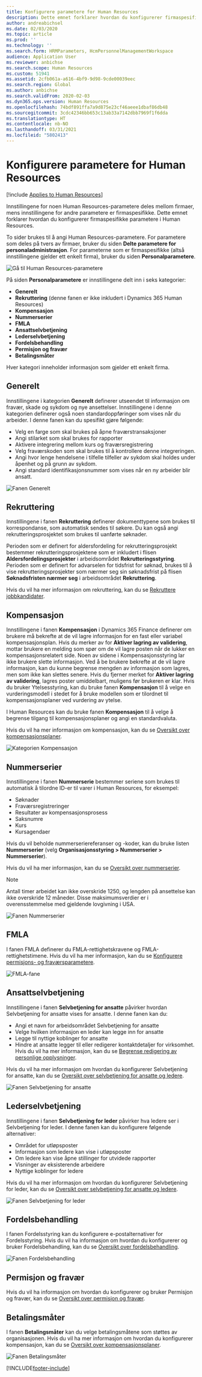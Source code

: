 ```yaml
---
title: Konfigurere parametere for Human Resources
description: Dette emnet forklarer hvordan du konfigurerer firmaspesifikke parametere i Dynamics 365 Human Resources.
author: andreabichsel
ms.date: 02/03/2020
ms.topic: article
ms.prod: ''
ms.technology: ''
ms.search.form: HRMParameters, HcmPersonnelManagementWorkspace
audience: Application User
ms.reviewer: anbichse
ms.search.scope: Human Resources
ms.custom: 51941
ms.assetid: 2cfb061a-a616-4bf9-9d98-9cde00039eec
ms.search.region: Global
ms.author: anbichse
ms.search.validFrom: 2020-02-03
ms.dyn365.ops.version: Human Resources
ms.openlocfilehash: 74bdf891ffa7a9d875e23cf46aeee1dbaf86db48
ms.sourcegitcommit: 3cdc42346bb653c13ab33a7142dbb7969f1f6dda
ms.translationtype: HT
ms.contentlocale: nb-NO
ms.lasthandoff: 03/31/2021
ms.locfileid: "5802413"
---
```

# <a name="configure-human-resources-parameters"></a>Konfigurere parametere for Human Resources

[!include [Applies to Human Resources](../includes/applies-to-hr.md)]

Innstillingene for noen Human Resources-parametere deles mellom firmaer, mens innstillingene for andre parametere er firmaspesifikke. Dette emnet forklarer hvordan du konfigurerer firmaspesifikke parametere i Human Resources.

To sider brukes til å angi Human Resources-parametere. For parametere som deles på tvers av firmaer, bruker du siden **Delte parametere for personaladministrasjon**. For parameterne som er firmaspesifikke (altså innstillingene gjelder ett enkelt firma), bruker du siden **Personalparametere**.

![Gå til Human Resources-parametere](./media/hr-employee-self-service-human-resources-parameters.png)

På siden **Personalparametere** er innstillingene delt inn i seks kategorier:

- **Generelt**
- **Rekruttering** (denne fanen er ikke inkludert i Dynamics 365 Human Resources)
- **Kompensasjon**
- **Nummerserier**
- **FMLA**
- **Ansattselvbetjening**
- **Lederselvbetjening**
- **Fordelsbehandling**
- **Permisjon og fravær**
- **Betalingsmåter**

Hver kategori inneholder informasjon som gjelder ett enkelt firma.

## <a name="general"></a>Generelt

Innstillingene i kategorien **Generelt** definerer utseendet til informasjon om fravær, skade og sykdom og nye ansettelser. Innstillingene i denne kategorien definerer også noen standardoppføringer som vises når du arbeider. I denne fanen kan du spesifikt gjøre følgende:

- Velg en farge som skal brukes på åpne fraværstransaksjoner
- Angi stilarket som skal brukes for rapporter
- Aktivere integrering mellom kurs og fraværsregistrering
- Velg fraværskoden som skal brukes til å kontrollere denne integreringen.
- Angi hvor lenge hendelsene i tilfelle tilfeller av sykdom skal holdes under åpenhet og på grunn av sykdom.
- Angi standard identifikasjonsnummer som vises når en ny arbeider blir ansatt.

![Fanen Generelt](./media/hr-setup-parameters-general.png)

## <a name="recruitment"></a>Rekruttering

Innstillingene i fanen **Rekruttering** definerer dokumenttypene som brukes til korrespondanse, som automatisk sendes til søkere. Du kan også angi rekrutteringsprosjektet som brukes til uanførte søknader.

Perioden som er definert for aldersfordeling for rekrutteringsprosjekt bestemmer rekrutteringsprosjektene som er inkludert i flisen **Aldersfordelingsprosjekter** i arbeidsområdet **Rekrutteringsstyring**. Perioden som er definert for advarselen for tidsfrist for søknad, brukes til å vise rekrutteringsprosjekter som nærmer seg sin søknadsfrist på flisen **Søknadsfristen nærmer seg** i arbeidsområdet **Rekruttering**.

Hvis du vil ha mer informasjon om rekruttering, kan du se [Rekruttere jobbkandidater](hr-personnel-recruit.md).

## <a name="compensation"></a>Kompensasjon

Innstillingene i fanen **Kompensasjon** i Dynamics 365 Finance definerer om brukere må bekrefte at de vil lagre informasjon for en fast eller variabel kompensasjonsplan. Hvis du merker av for **Aktiver lagring av validering**, mottar brukere en melding som spør om de vil lagre posten når de lukker en kompensasjonsrelatert side. Noen av sidene i Kompensasjonsstyring lar ikke brukere slette informasjon. Ved å be brukere bekrefte at de vil lagre informasjon, kan du kunne begrense mengden av informasjon som lagres, men som ikke kan slettes senere. Hvis du fjerner merket for **Aktiver lagring av validering**, lagres poster umiddelbart, muligens før brukeren er klar. Hvis du bruker Ytelsesstyring, kan du bruke fanen **Kompensasjon** til å velge en vurderingsmodell i stedet for å bruke modellen som er tilordnet til kompensasjonsplaner ved vurdering av ytelse.

I Human Resources kan du bruke fanen **Kompensasjon** til å velge å begrense tilgang til kompensasjonsplaner og angi en standardvaluta.

Hvis du vil ha mer informasjon om kompensasjon, kan du se [Oversikt over kompensasjonsplaner](hr-compensation-overview.md).

![Kategorien Kompensasjon](./media/hr-setup-parameters-compensation.png)

## <a name="number-sequences"></a>Nummerserier

Innstillingene i fanen **Nummerserie** bestemmer seriene som brukes til automatisk å tilordne ID-er til varer i Human Resources, for eksempel:

- Søknader
- Fraværsregistreringer
- Resultater av kompensasjonsprosess
- Saksnumre
- Kurs
- Kursagendaer

Hvis du vil beholde nummerseriereferanser og -koder, kan du bruke listen **Nummerserier** (velg **Organisasjonsstyring > Nummerserier > Nummerserier**).

Hvis du vil ha mer informasjon, kan du se [Oversikt over nummerserier](https://docs.microsoft.com/dynamics365/fin-ops-core/fin-ops/organization-administration/number-sequence-overview?toc=/dynamics365/human-resources/toc.json).

> [!NOTE]
> Antall timer arbeidet kan ikke overskride 1250, og lengden på ansettelse kan ikke overskride 12 måneder. Disse maksimumsverdier er i overensstemmelse med gjeldende lovgivning i USA.

![Fanen Nummerserier](./media/hr-setup-parameters-number-sequences.png)

## <a name="fmla"></a>FMLA

I fanen FMLA definerer du FMLA-rettighetskravene og FMLA-rettighetstimene. Hvis du vil ha mer informasjon, kan du se [Konfigurere permisjons- og fraværsparametere](hr-leave-and-absence-parameters.md).

![FMLA-fane](./media/hr-setup-parameters-fmla.png)

## <a name="employee-self-service"></a>Ansattselvbetjening

Innstillingene i fanen **Selvbetjening for ansatte** påvirker hvordan Selvbetjening for ansatte vises for ansatte. I denne fanen kan du:

- Angi et navn for arbeidsområdet Selvbetjening for ansatte
- Velge hvilken informasjon en leder kan legge inn for ansatte
- Legge til nyttige koblinger for ansatte
- Hindre at ansatte legger til eller redigerer kontaktdetaljer for virksomhet. Hvis du vil ha mer informasjon, kan du se [Begrense redigering av personlige opplysninger](hr-employee-self-service-restrict-editing.md).

Hvis du vil ha mer informasjon om hvordan du konfigurerer Selvbetjening for ansatte, kan du se [Oversikt over selvbetjening for ansatte og ledere](hr-employee-manager-self-service-overview.md).

![Fanen Selvbetjening for ansatte](./media/hr-setup-parameters-employee-self-service.png)

## <a name="manager-self-service"></a>Lederselvbetjening

Innstillingene i fanen **Selvbetjening for leder** påvirker hva ledere ser i Selvbetjening for leder. I denne fanen kan du konfigurere følgende alternativer:

- Området for utløpsposter
- Informasjon som ledere kan vise i utløpsposter
- Om ledere kan vise åpne stillinger for utvidede rapporter
- Visninger av eksisterende arbeidere
- Nyttige koblinger for ledere

Hvis du vil ha mer informasjon om hvordan du konfigurerer Selvbetjening for leder, kan du se [Oversikt over selvbetjening for ansatte og ledere](hr-employee-manager-self-service-overview.md).

![Fanen Selvbetjening for leder](./media/hr-setup-parameters-manager-self-service.png)

## <a name="benefits-management"></a>Fordelsbehandling

I fanen Fordelsstyring kan du konfigurere e-postalternativer for Fordelsstyring. Hvis du vil ha informasjon om hvordan du konfigurerer og bruker Fordelsbehandling, kan du se [Oversikt over fordelsbehandling](hr-benefits-management-overview.md).

![Fanen Fordelsbehandling](./media/hr-setup-parameters-benefits-management.png)

## <a name="leave-and-absence"></a>Permisjon og fravær

Hvis du vil ha informasjon om hvordan du konfigurerer og bruker Permisjon og fravær, kan du se [Oversikt over permisjon og fravær](hr-leave-and-absence-overview.md).

## <a name="payment-methods"></a>Betalingsmåter

I fanen **Betalingsmåter** kan du velge betalingsmåtene som støttes av organisasjonen. Hvis du vil ha mer informasjon om hvordan du konfigurerer kompensasjon, kan du se [Oversikt over kompensasjonsplaner](hr-compensation-overview.md).

![Fanen Betalingsmåter](./media/hr-setup-parameters-payment-methods.png)


[!INCLUDE[footer-include](../includes/footer-banner.md)]